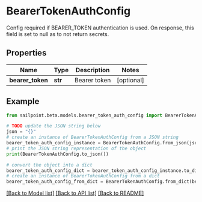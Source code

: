 # BearerTokenAuthConfig

Config required if BEARER_TOKEN authentication is used. On response, this field is set to null as to not return secrets.

## Properties

Name | Type | Description | Notes
------------ | ------------- | ------------- | -------------
**bearer_token** | **str** | Bearer token | [optional] 

## Example

```python
from sailpoint.beta.models.bearer_token_auth_config import BearerTokenAuthConfig

# TODO update the JSON string below
json = "{}"
# create an instance of BearerTokenAuthConfig from a JSON string
bearer_token_auth_config_instance = BearerTokenAuthConfig.from_json(json)
# print the JSON string representation of the object
print(BearerTokenAuthConfig.to_json())

# convert the object into a dict
bearer_token_auth_config_dict = bearer_token_auth_config_instance.to_dict()
# create an instance of BearerTokenAuthConfig from a dict
bearer_token_auth_config_from_dict = BearerTokenAuthConfig.from_dict(bearer_token_auth_config_dict)
```
[[Back to Model list]](../README.md#documentation-for-models) [[Back to API list]](../README.md#documentation-for-api-endpoints) [[Back to README]](../README.md)


